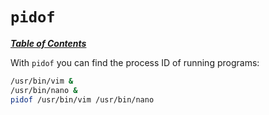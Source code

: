 # `pidof` 

[***Table of Contents***](/README.md)

With `pidof` you can find the process ID of running programs:

```bash
/usr/bin/vim &
/usr/bin/nano &
pidof /usr/bin/vim /usr/bin/nano 
```
